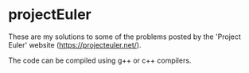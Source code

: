 # projectEuler

These are my solutions to some of the problems posted by the 'Project Euler' website 
(https://projecteuler.net/).

The code can be compiled using g++ or c++ compilers.

